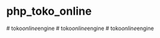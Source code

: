 # php_toko_online
 
#   t o k o _ o n l i n e _ e n g i n e  
 #   t o k o _ o n l i n e _ e n g i n e  
 #   t o k o _ o n l i n e _ e n g i n e  
 